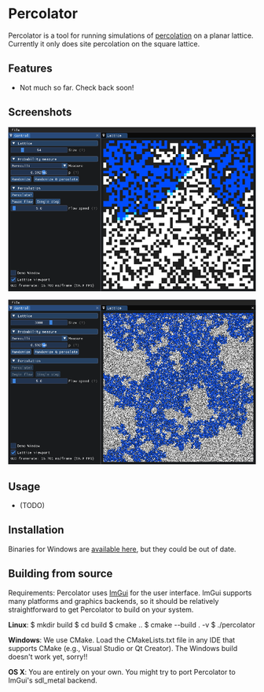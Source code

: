 Percolator
==========

Percolator is a tool for running simulations of [percolation](https://en.wikipedia.org/wiki/Percolation_theory) on a planar lattice. Currently it only does site percolation on the square lattice.

Features
--------

  * Not much so far. Check back soon!

Screenshots
-----------

![screenshot 1](screenshots/screenshot_1.png)

![screenshot 1](screenshots/screenshot_2.png)

Usage
-----
  * (TODO)

Installation
------------

Binaries for Windows are [available here](https://yakov.shklarov.com/percolator/), but they could be out of date.


Building from source
--------------------

Requirements: Percolator uses [ImGui](https://github.com/ocornut/imgui) for the user
interface. ImGui supports many platforms and graphics backends, so it should be relatively
straightforward to get Percolator to build on your system.

**Linux**:
    $ mkdir build
    $ cd build
    $ cmake ..
    $ cmake --build . -v
    $ ./percolator

**Windows**: We use CMake. Load the CMakeLists.txt file in any IDE that supports CMake (e.g., Visual Studio or Qt Creator). The Windows build doesn't work yet, sorry!!

**OS X**: You are entirely on your own. You might try to port Percolator to ImGui's sdl_metal backend.

